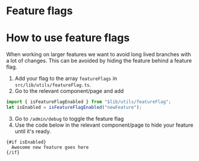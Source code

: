# Feature flags

# **How to use feature flags**

When working on larger features we want to avoid long lived branches with a lot of changes. This can be avoided by hiding the feature behind a feature flag.


1. Add your flag to the array `featureFlags` in `src/lib/utils/featureFlag.ts`.
2. Go to the relevant component/page and add

```typescript
import { isFeatureFlagEnabled } from "$lib/utils/featureFlag";
let isEnabled = isFeatureFlagEnabled("newFeature");
```


3. Go to `/admin/debug` to toggle the feature flag
4. Use the code below in the relevant component/page to hide your feature until it's ready.

```markup
{#if isEnabled}
  Awesome new feature goes here
{/if}
```